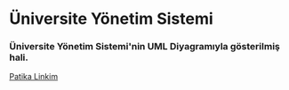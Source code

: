# Üniversite Yönetim Sistemi

### Üniversite Yönetim Sistemi'nin UML Diyagramıyla gösterilmiş hali.

[Patika Linkim](https://app.patika.dev/burakkartalq7)
